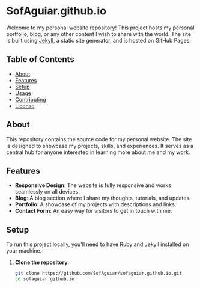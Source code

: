 # SofAguiar.github.io

Welcome to my personal website repository! This project hosts my personal portfolio, blog, or any other content I wish to share with the world. The site is built using [Jekyll](https://jekyllrb.com/), a static site generator, and is hosted on GitHub Pages.

## Table of Contents
- [About](#about)
- [Features](#features)
- [Setup](#setup)
- [Usage](#usage)
- [Contributing](#contributing)
- [License](#license)

## About
This repository contains the source code for my personal website. The site is designed to showcase my projects, skills, and experiences. It serves as a central hub for anyone interested in learning more about me and my work.

## Features
- **Responsive Design**: The website is fully responsive and works seamlessly on all devices.
- **Blog**: A blog section where I share my thoughts, tutorials, and updates.
- **Portfolio**: A showcase of my projects with descriptions and links.
- **Contact Form**: An easy way for visitors to get in touch with me.

## Setup
To run this project locally, you'll need to have Ruby and Jekyll installed on your machine.

1. **Clone the repository**:
   ```bash
   git clone https://github.com/SofAguiar/sofaguiar.github.io.git
   cd sofaguiar.github.io
